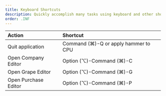 ```yaml
---
title: Keyboard Shortcuts
description: Quickly accomplish many tasks using keyboard and other shortcuts.
order: .INF
---
```


Action                      | Shortcut
:-------------------------- | :--------------------------
Quit application            | Command (⌘)-Q or apply hammer to CPU
Open Company Editor         | Option (⌥)-Command (⌘)-C
Open Grape Editor           | Option (⌥)-Command (⌘)-G
Open Purchase Editor        | Option (⌥)-Command (⌘)-P

